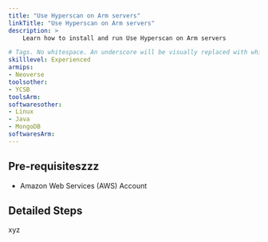 ```yaml
---
title: "Use Hyperscan on Arm servers"
linkTitle: "Use Hyperscan on Arm servers"
description: >
    Learn how to install and run Use Hyperscan on Arm servers 

# Tags. No whitespace. An underscore will be visually replaced with whitespace.
skilllevel: Experienced
armips:
- Neoverse
toolsother:
- YCSB
toolsArm:
softwaresother:
- Linux
- Java
- MongoDB
softwaresArm:
---
```


## Pre-requisiteszzz

* Amazon Web Services (AWS) Account 

## Detailed Steps
xyz